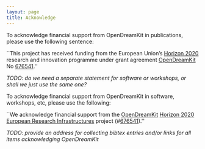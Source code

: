 ```yaml
---
layout: page
title: Acknowledge
---
```


To acknowledge financial support from OpenDreamKit in publications,
please use the following sentence:

``This project has received funding from the European Union’s
[Horizon 2020](https://ec.europa.eu/programmes/horizon2020/)
research and innovation programme under grant agreement
[OpenDreamKit](http://opendreamkit.org/)
No [676541](http://cordis.europa.eu/project/rcn/198334_en.html).''

*TODO: do we need a separate statement for software or workshops, or
shall we just use the same one?*

To acknowledge financial support from OpenDreamKit in software,
workshops, etc, please use the following:

``We acknowledge financial support from the
[OpenDreamKit](http://opendreamkit.org/)
[Horizon 2020](https://ec.europa.eu/programmes/horizon2020/)
[European Research Infrastructures](https://ec.europa.eu/programmes/horizon2020/en/h2020-section/european-research-infrastructures-including-e-infrastructures)
project (#<a href="http://cordis.europa.eu/project/rcn/198334_en.html">676541</a>).''

*TODO: provide an address for collecting bibtex entries and/or links
for all items acknowledging OpenDreamKit*

